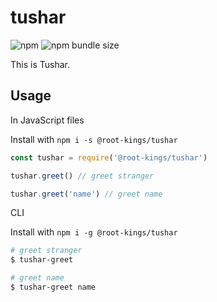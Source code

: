 # tushar

![npm](https://img.shields.io/npm/v/@root-kings/tushar)  ![npm bundle size](https://img.shields.io/bundlephobia/min/@root-kings/tushar)

This is Tushar.

## Usage

In JavaScript files

Install with `npm i -s @root-kings/tushar`

```js
const tushar = require('@root-kings/tushar')

tushar.greet() // greet stranger

tushar.greet('name') // greet name
```

CLI

Install with `npm i -g @root-kings/tushar`

```bash
# greet stranger
$ tushar-greet

# greet name
$ tushar-greet name
```
